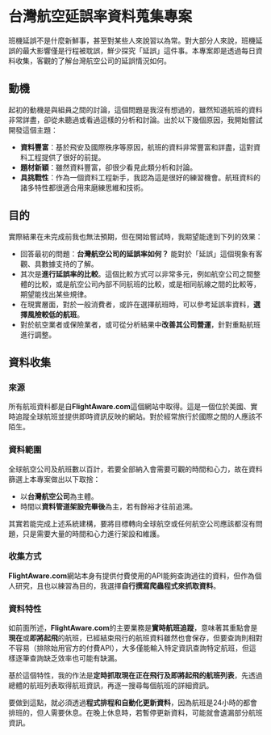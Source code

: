 # 台灣航空延誤率資料蒐集專案

班機延誤不是什麼新鮮事，甚至對某些人來說習以為常。對大部分人來說，班機延誤的最大影響僅是行程被耽誤，鮮少探究「延誤」這件事。本專案即是透過每日資料收集，客觀的了解台灣航空公司的延誤情況如何。

## 動機
起初的動機是與組員之間的討論，這個問題是我沒有想過的，雖然知道航班的資料非常詳盡，卻從未聽過或看過這樣的分析和討論。出於以下幾個原因，我開始嘗試開發這個主題：  

- **資料豐富**：基於飛安及國際秩序等原因，航班的資料非常豐富和詳盡，這對資料工程提供了很好的前提。
- **題材新穎**：雖然資料豐富，卻很少看見此類分析和討論。
- **具挑戰性**：作為一個資料工程新手，我認為這是很好的練習機會。航班資料的諸多特性都很適合用來磨練思維和技術。

## 目的
實際結果在未完成前我也無法預期，但在開始嘗試時，我期望能達到下列的效果：

- 回答最初的問題：**台灣航空公司的延誤率如何？** 能對於「延誤」這個現象有客觀、具數據支持的了解。
- 其次是**進行延誤率的比較**。這個比較方式可以非常多元，例如航空公司之間整體的比較，或是航空公司內部不同航班的比較，或是相同航線之間的比較等，期望能找出某些規律。
- 在現實層面，對於一般消費者，或許在選擇航班時，可以參考延誤率資料，**選擇風險較低的航班**。
- 對於航空業者或保險業者，或可從分析結果中**改善其公司營運**，針對重點航班進行調整。

## 資料收集
### 來源
所有航班資料都是自**FlightAware.com**這個網站中取得。這是一個位於美國、實時追蹤全球航班並提供即時資訊反映的網站。對於經常旅行於國際之間的人應該不陌生。

### 資料範圍
全球航空公司及航班數以百計，若要全部納入會需要可觀的時間和心力，故在資料篩選上本專案做出以下取捨：
- 以**台灣航空公司**為主體。
- 時間以**資料管道架設完畢後**為主，若有餘裕才往前追溯。

其實若能完成上述系統建構，要將目標轉向全球航空或任何航空公司應該都沒有問題，只是需要大量的時間和心力進行架設和維護。

### 收集方式
**FlightAware.com**網站本身有提供付費使用的API能夠查詢過往的資料，但作為個人研究，且也以練習為目的，我選擇**自行撰寫爬蟲程式來抓取資料**。

### 資料特性
如前面所述，**FlightAware.com**的主要業務是**實時航班追蹤**，意味著其重點會是**現在**或**即將起飛**的航班，已經結束飛行的航班資料雖然也會保存，但要查詢則相對不容易（排除始用官方的付費API），大多僅能輸入特定資訊查詢特定航班，但這樣逐筆查詢缺乏效率也可能有缺漏。

基於這個特性，我的作法是**定時抓取現在正在飛行及即將起飛的航班列表**，先透過總體的航班列表取得航班資訊，再逐一搜尋每個航班的詳細資訊。

要做到這點，就必須透過**程式排程和自動化更新資料**，因為航班是24小時的都會排班的，但人需要休息。在晚上休息時，若暫停更新資料，可能就會遺漏部分航班資訊。